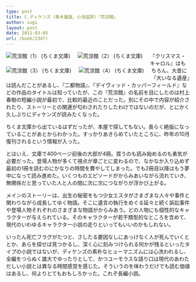 ```yaml
---
type: post
title: C.ディケンズ（青木雄造、小池滋訳）『荒涼館』
author: sugi
layout: post
date: 2011-03-05
url: /book/2347/
---
```

<a href="http://www.amazon.co.jp/exec/obidos/ASIN/448002297X/chezsugi-22/ref=nosim/" onclick="_gaq.push(['_trackEvent', 'outbound-article', 'http://www.amazon.co.jp/exec/obidos/ASIN/448002297X/chezsugi-22/ref=nosim/', '']);" name="amazletlink" target="_blank"><img src="http://i2.wp.com/ecx.images-amazon.com/images/I/51rp4LMJH-L._SL160_.jpg?w=660" alt="荒涼館〈1〉 (ちくま文庫)" class="alignleft" style="float: left; margin: 0 20px 20px 0;" data-recalc-dims="1" /></a><a href="http://www.amazon.co.jp/exec/obidos/ASIN/4480022988/chezsugi-22/ref=nosim/" onclick="_gaq.push(['_trackEvent', 'outbound-article', 'http://www.amazon.co.jp/exec/obidos/ASIN/4480022988/chezsugi-22/ref=nosim/', '']);" name="amazletlink" target="_blank"><img src="http://i0.wp.com/ecx.images-amazon.com/images/I/51mUjxFSJrL._SL160_.jpg?w=660" alt="荒涼館〈2〉 (ちくま文庫)" class="alignleft" style="float: left; margin: 0 20px 20px 0;" data-recalc-dims="1" /></a><a href="http://www.amazon.co.jp/exec/obidos/ASIN/4480022996/chezsugi-22/ref=nosim/" onclick="_gaq.push(['_trackEvent', 'outbound-article', 'http://www.amazon.co.jp/exec/obidos/ASIN/4480022996/chezsugi-22/ref=nosim/', '']);" name="amazletlink" target="_blank"><img src="http://i1.wp.com/ecx.images-amazon.com/images/I/51Q%2B9zYPNQL._SL160_.jpg?w=660" alt="荒涼館〈3〉 (ちくま文庫)" class="alignleft" style="float: left; margin: 0 20px 20px 0;" data-recalc-dims="1" /></a><a href="http://www.amazon.co.jp/exec/obidos/ASIN/4480023003/chezsugi-22/ref=nosim/" onclick="_gaq.push(['_trackEvent', 'outbound-article', 'http://www.amazon.co.jp/exec/obidos/ASIN/4480023003/chezsugi-22/ref=nosim/', '']);" name="amazletlink" target="_blank"><img src="http://i1.wp.com/ecx.images-amazon.com/images/I/51LBpt3p6mL._SL160_.jpg?w=660" alt="荒涼館〈4〉 (ちくま文庫)" class="alignleft" style="float: left; margin: 0 20px 20px 0;" data-recalc-dims="1" /></a>

『クリスマス・キャロル』はもちろん、大昔に『大いなる遺産』は読んだことがあるし、『二都物語』、『デイヴィッド・カッパーフィールド』などの作品のタイトルは知っていたが、この『荒涼館』の名前を目にしたのは村上春樹の短編小説が最初で、比較的最近のことだった。別にその中で内容が紹介されたり、ストーリーとの関連が匂わされたりしたわけではないのだが、とにかく久しぶりにディケンズが読みたくなった。

ちくま文庫から出ているはずだったが、本屋で探してもない。長らく絶版になっていることがあとからわかった。すっかりあきらめていたところに、昨年の10月復刊されるという情報が入った。

とはいえ、文庫で400ページ前後の大部が4冊。買うのも読み始めるのも勇気が必要だった。登場人物が多くて視点が章ごとに変わるので、なかなか入り込めず最初の1冊を読むのにかなりの時間を費やしてしまった。でも2冊目以降はもう夢中になって読み進めた。いくつものエピソードがからみあいながら流れていき、無関係だと思っていた人と人の間に次に次につながりが浮かび上がる。

メインのストーリーは、出生の秘密をもつ少女エスタがさまざまな人々や事件と関わりながら成長してゆく物語。そこに遺言の執行をめぐる延々と続く訴訟事件や登場人物それぞれのさまざまな物語がからみあう。どの人物にも個性的なキャラクターが与えられている。そのキャラクターが若干類型的なところを含めて、現代のいわゆるキャラクター小説の走りといってもいいのかもしれない。

いったん死亡フラグがたつと、さしたる要因なしにあっけなく人が死んでいくととか、あらを探せば見つかるし、深く心に刻みつけられる何かが残るといったタイプの小説ではないが、ディケンズの素朴なヒューマニズムには心洗われるし、全編をつらぬく雄大でゆったりとして、かつユーモラスな語り口は現代のあわただしい小説とは異なる時間感覚を感じた。そういうのを味わうだけでも読む価値はあるし、何よりとてもおもしろかった。これぞ長編小説。

